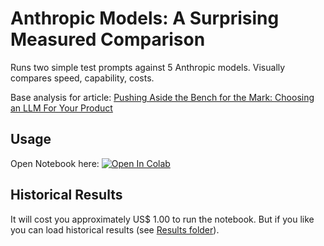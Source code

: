 # Anthropic Models: A Surprising Measured Comparison
Runs two simple test prompts against 5 Anthropic models. Visually compares speed, capability, costs.

Base analysis for article: [Pushing Aside the Bench for the Mark: Choosing an LLM For Your Product](https://ailearnlog.com/pushing-aside-the-bench-for-the-mark/)

## Usage

Open Notebook here: [![Open In Colab](https://colab.research.google.com/assets/colab-badge.svg)](https://colab.research.google.com/github/michellepace/anthropic-model-compare/blob/main/Anthropic_Model_Compare_(simple).ipynb)

## Historical Results

It will cost you approximately US$ 1.00 to run the notebook. But if you like you can load historical results (see [Results folder](https://github.com/michellepace/anthropic-model-compare/tree/main/results)).
